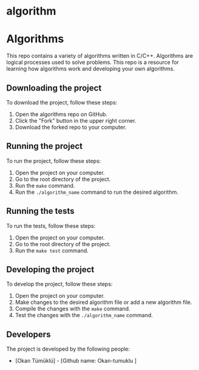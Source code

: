 # algorithm

# Algorithms

This repo contains a variety of algorithms written in C/C++. Algorithms are logical processes used to solve problems. This repo is a resource for learning how algorithms work and developing your own algorithms.

## Downloading the project

To download the project, follow these steps:

1. Open the algorithms repo on GitHub.
2. Click the "Fork" button in the upper right corner.
3. Download the forked repo to your computer.

## Running the project

To run the project, follow these steps:

1. Open the project on your computer.
2. Go to the root directory of the project.
3. Run the `make` command.
4. Run the `./algorithm_name` command to run the desired algorithm.

## Running the tests

To run the tests, follow these steps:

1. Open the project on your computer.
2. Go to the root directory of the project.
3. Run the `make test` command.

## Developing the project

To develop the project, follow these steps:

1. Open the project on your computer.
2. Make changes to the desired algorithm file or add a new algorithm file.
3. Compile the changes with the `make` command.
4. Test the changes with the `./algorithm_name` command.

## Developers

The project is developed by the following people:

* [Okan Tümüklü] - [Github name: Okan-tumuklu ]
